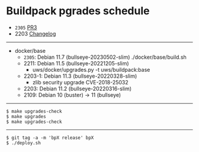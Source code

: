 # Buildpack pgrades schedule

* `2305` [PR3](https://github.com/TalkingPts/Buildpack/pull/3)
* 2203 [Changelog](../compare/81af1d8b7c139a0...b6f62a5f2aa686b)

---

* docker/base
    * `2305`: Debian 11.7 (bullseye-20230502-slim)
        ./docker/base/build.sh
    * 2211: Debian 11.5 (bullseye-20221205-slim)
        * uws/docker/upgrades.py -t uws/buildpack:base
    * 2203-1: Debian 11.3 (bullseye-20220328-slim)
        * zlib security upgrade CVE-2018-25032
    * 2203: Debian 11.2 (bullseye-20220316-slim)
    * 2109: Debian 10 (buster) -> 11 (bullseye)

---

    $ make upgrades-check
    $ make upgrades
    $ make upgrades-check

---

    $ git tag -a -m 'bpX release' bpX
    $ ./deploy.sh
